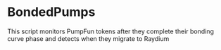 # BondedPumps
This script monitors PumpFun tokens after they complete their bonding curve phase and detects when they migrate to Raydium
